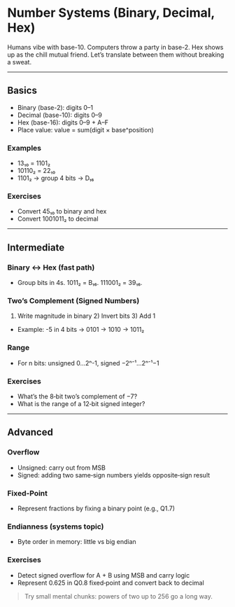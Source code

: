 # Number Systems (Binary, Decimal, Hex)

Humans vibe with base-10. Computers throw a party in base-2. Hex shows up as the chill mutual friend. Let’s translate between them without breaking a sweat.

---

## Basics

- Binary (base-2): digits 0–1
- Decimal (base-10): digits 0–9
- Hex (base-16): digits 0–9 + A–F
- Place value: value = sum(digit × base^position)

### Examples
- 13₁₀ = 1101₂
- 10110₂ = 22₁₀
- 1101₂ → group 4 bits → D₁₆

### Exercises
- Convert 45₁₀ to binary and hex
- Convert 1001011₂ to decimal

---

## Intermediate

### Binary ↔ Hex (fast path)
- Group bits in 4s. 1011₂ = B₁₆. 111001₂ = 39₁₆.

### Two’s Complement (Signed Numbers)
1) Write magnitude in binary  2) Invert bits  3) Add 1
- Example: -5 in 4 bits → 0101 → 1010 → 1011₂

### Range
- For n bits: unsigned 0…2ⁿ-1, signed −2ⁿ⁻¹…2ⁿ⁻¹−1

### Exercises
- What’s the 8‑bit two’s complement of −7?
- What is the range of a 12‑bit signed integer?

---

## Advanced

### Overflow
- Unsigned: carry out from MSB
- Signed: adding two same‑sign numbers yields opposite‑sign result

### Fixed‑Point
- Represent fractions by fixing a binary point (e.g., Q1.7)

### Endianness (systems topic)
- Byte order in memory: little vs big endian

### Exercises
- Detect signed overflow for A + B using MSB and carry logic
- Represent 0.625 in Q0.8 fixed‑point and convert back to decimal

> Try small mental chunks: powers of two up to 256 go a long way.
